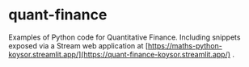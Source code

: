 # quant-finance

Examples of Python code for Quantitative Finance.  Including snippets exposed via a Stream web application at [https://maths-python-koysor.streamlit.app/](https://quant-finance-koysor.streamlit.app/) .

